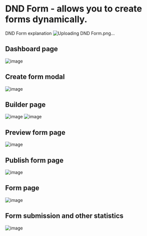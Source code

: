 # DND Form - allows you to create forms dynamically.

DND Form explanation
![Uploading DND Form.png…]()

## Dashboard page
![image](https://github.com/DemaPy/DND-Form/assets/80632445/950bbc31-dd8e-441a-8fae-e0c605146728)

## Create form modal
![image](https://github.com/DemaPy/DND-Form/assets/80632445/d8dd5a27-885f-4a57-8fe5-31f8a6f3e7bd)

## Builder page
![image](https://github.com/DemaPy/DND-Form/assets/80632445/f6578642-56e4-49c3-8746-e4772516f5ab)
![image](https://github.com/DemaPy/DND-Form/assets/80632445/7572f274-577b-4a7d-9ca0-7a70f722c05f)

## Preview form page
![image](https://github.com/DemaPy/DND-Form/assets/80632445/235eb837-5a38-4bc7-acb5-83dacc7c90f5)

## Publish form page
![image](https://github.com/DemaPy/DND-Form/assets/80632445/ca4f5885-985e-4fcc-b423-0ff09e041b13)

## Form page
![image](https://github.com/DemaPy/DND-Form/assets/80632445/db2c3924-b69e-4306-8f03-b2c69feed79e)

## Form submission and other statistics
![image](https://github.com/DemaPy/DND-Form/assets/80632445/6cdeb1a1-23bc-4c13-a7a9-cd187f0ea21d)
